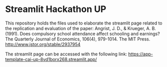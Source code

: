 # Streamlit Hackathon UP

This repository holds the files used to elaborate the streamlit page related to the replication and evaluation of the paper: 
Angrist, J. D., & Krueger, A. B. (1991). Does compulsory school attendance affect schooling and earnings? The Quarterly Journal of Economics, 106(4), 979-1014. The MIT Press. http://www.jstor.org/stable/2937954

The streamlit page can be accessed with the following link: https://app-template-cai-up-8vd1borx268.streamlit.app/
